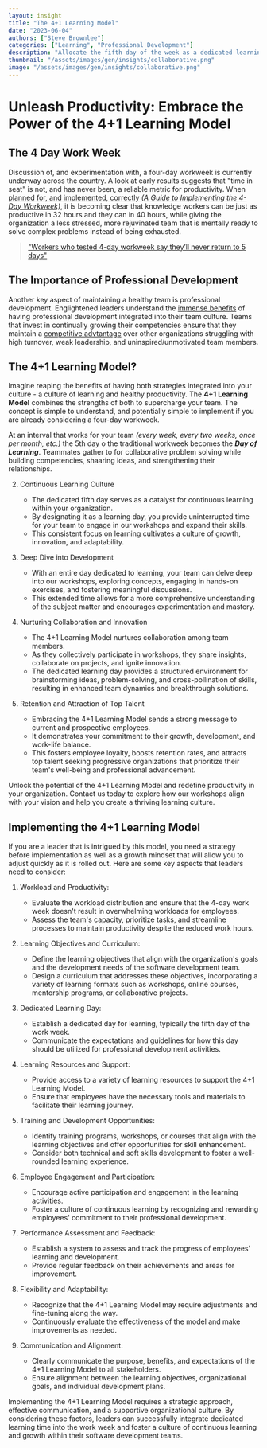 ```yaml
---
layout: insight
title: "The 4+1 Learning Model"
date: "2023-06-04"
authors: ["Steve Brownlee"]
categories: ["Learning", "Professional Development"]
description: "Allocate the fifth day of the week as a dedicated learning day and witness the remarkable benefits."
thumbnail: "/assets/images/gen/insights/collaborative.png"
image: "/assets/images/gen/insights/collaborative.png"
---
```


# Unleash Productivity: Embrace the Power of the 4+1 Learning Model

## The 4 Day Work Week

Discussion of, and experimentation with, a four-day workweek is currently underway across the country. A look at early results suggests that "time in seat" is not, and has never been, a reliable metric for productivity. When [planned for, and implemented, correctly _(A Guide to Implementing the 4-Day Workweek)_](https://hbr.org/2021/09/a-guide-to-implementing-the-4-day-workweek), it is becoming clear that knowledge workers can be just as productive in 32 hours and they can in 40 hours, while giving the organization a less stressed, more rejuvinated team that is mentally ready to solve complex problems instead of being exhausted.

> ["Workers who tested 4-day workweek say they’ll never return to 5 days"](https://www.cnbc.com/2022/12/09/us-4-day-workweek-trial-results-no-one-is-going-back-to-normal.html)

## The Importance of Professional Development

Another key aspect of maintaining a healthy team is professional development. Englightened leaders understand the [immense benefits](https://kaplansolutions.com/article/5-benefits-of-professional-development) of having professional development integrated into their team culture. Teams that invest in continually growing their competencies ensure that they maintain a [competitive advtantage](https://employmenthero.com/blog/learning-development-competitive-advantage/) over other organizations struggling with high turnover, weak leadership, and uninspired/unmotivated team members.

## The 4+1 Learning Model?

Imagine reaping the benefits of having both strategies integrated into your culture - a culture of learning and healthy productivity. The **4+1 Learning Model** combines the strengths of both to supercharge your team. The concept is simple to understand, and potentially simple to implement if you are already considering a four-day workweek.

At an interval that works for your team _(every week, every two weeks, once per month, etc.)_ the 5th day o the traditional workweek becomes the **_Day of Learning_**. Teammates gather to for collaborative problem solving while building competencies, shaaring ideas, and strengthening their relationships.

2. Continuous Learning Culture
   - The dedicated fifth day serves as a catalyst for continuous learning within your organization.
   - By designating it as a learning day, you provide uninterrupted time for your team to engage in our workshops and expand their skills.
   - This consistent focus on learning cultivates a culture of growth, innovation, and adaptability.

3. Deep Dive into Development
   - With an entire day dedicated to learning, your team can delve deep into our workshops, exploring concepts, engaging in hands-on exercises, and fostering meaningful discussions.
   - This extended time allows for a more comprehensive understanding of the subject matter and encourages experimentation and mastery.

4. Nurturing Collaboration and Innovation
   - The 4+1 Learning Model nurtures collaboration among team members.
   - As they collectively participate in workshops, they share insights, collaborate on projects, and ignite innovation.
   - The dedicated learning day provides a structured environment for brainstorming ideas, problem-solving, and cross-pollination of skills, resulting in enhanced team dynamics and breakthrough solutions.

5. Retention and Attraction of Top Talent
   - Embracing the 4+1 Learning Model sends a strong message to current and prospective employees.
   - It demonstrates your commitment to their growth, development, and work-life balance.
   - This fosters employee loyalty, boosts retention rates, and attracts top talent seeking progressive organizations that prioritize their team's well-being and professional advancement.

Unlock the potential of the 4+1 Learning Model and redefine productivity in your organization. Contact us today to explore how our workshops align with your vision and help you create a thriving learning culture.

## Implementing the 4+1 Learning Model

If you are a leader that is intrigued by this model, you need a strategy before implementation as well as a growth mindset that will allow you to adjust quickly as it is rolled out. Here are some key aspects that leaders need to consider:

1. Workload and Productivity:
   - Evaluate the workload distribution and ensure that the 4-day work week doesn't result in overwhelming workloads for employees.
   - Assess the team's capacity, prioritize tasks, and streamline processes to maintain productivity despite the reduced work hours.

2. Learning Objectives and Curriculum:
   - Define the learning objectives that align with the organization's goals and the development needs of the software development team.
   - Design a curriculum that addresses these objectives, incorporating a variety of learning formats such as workshops, online courses, mentorship programs, or collaborative projects.

3. Dedicated Learning Day:
   - Establish a dedicated day for learning, typically the fifth day of the work week.
   - Communicate the expectations and guidelines for how this day should be utilized for professional development activities.

4. Learning Resources and Support:
   - Provide access to a variety of learning resources to support the 4+1 Learning Model.
   - Ensure that employees have the necessary tools and materials to facilitate their learning journey.

5. Training and Development Opportunities:
   - Identify training programs, workshops, or courses that align with the learning objectives and offer opportunities for skill enhancement.
   - Consider both technical and soft skills development to foster a well-rounded learning experience.

6. Employee Engagement and Participation:
   - Encourage active participation and engagement in the learning activities.
   - Foster a culture of continuous learning by recognizing and rewarding employees' commitment to their professional development.

7. Performance Assessment and Feedback:
   - Establish a system to assess and track the progress of employees' learning and development.
   - Provide regular feedback on their achievements and areas for improvement.

8. Flexibility and Adaptability:
   - Recognize that the 4+1 Learning Model may require adjustments and fine-tuning along the way.
   - Continuously evaluate the effectiveness of the model and make improvements as needed.

9. Communication and Alignment:
   - Clearly communicate the purpose, benefits, and expectations of the 4+1 Learning Model to all stakeholders.
   - Ensure alignment between the learning objectives, organizational goals, and individual development plans.

Implementing the 4+1 Learning Model requires a strategic approach, effective communication, and a supportive organizational culture. By considering these factors, leaders can successfully integrate dedicated learning time into the work week and foster a culture of continuous learning and growth within their software development teams.
